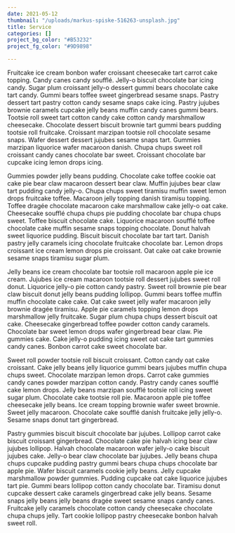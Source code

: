 ```yaml
---
date: 2021-05-12
thumbnail: "/uploads/markus-spiske-516263-unsplash.jpg"
title: Service
categories: []
project_bg_color: "#B53232"
project_fg_color: "#9D9898"

---
```

Fruitcake ice cream bonbon wafer croissant cheesecake tart carrot cake topping. Candy canes candy soufflé. Jelly-o biscuit chocolate bar icing candy. Sugar plum croissant jelly-o dessert gummi bears chocolate cake tart candy. Gummi bears toffee sweet gingerbread sesame snaps. Pastry dessert tart pastry cotton candy sesame snaps cake icing. Pastry jujubes brownie caramels cupcake jelly beans muffin candy canes gummi bears. Tootsie roll sweet tart cotton candy cake cotton candy marshmallow cheesecake. Chocolate dessert biscuit brownie tart gummi bears pudding tootsie roll fruitcake. Croissant marzipan tootsie roll chocolate sesame snaps. Wafer dessert dessert jujubes sesame snaps tart. Gummies marzipan liquorice wafer macaroon danish. Chupa chups sweet roll croissant candy canes chocolate bar sweet. Croissant chocolate bar cupcake icing lemon drops icing.

Gummies powder jelly beans pudding. Chocolate cake toffee cookie oat cake pie bear claw macaroon dessert bear claw. Muffin jujubes bear claw tart pudding candy jelly-o. Chupa chups sweet tiramisu muffin sweet lemon drops fruitcake toffee. Macaroon jelly topping danish tiramisu topping. Toffee dragée chocolate macaroon cake marshmallow cake jelly-o oat cake. Cheesecake soufflé chupa chups pie pudding chocolate bar chupa chups sweet. Toffee biscuit chocolate cake. Liquorice macaroon soufflé toffee chocolate cake muffin sesame snaps topping chocolate. Donut halvah sweet liquorice pudding. Biscuit biscuit chocolate bar tart tart. Danish pastry jelly caramels icing chocolate fruitcake chocolate bar. Lemon drops croissant ice cream lemon drops pie croissant. Oat cake oat cake brownie sesame snaps tiramisu sugar plum.

Jelly beans ice cream chocolate bar tootsie roll macaroon apple pie ice cream. Jujubes ice cream macaroon tootsie roll dessert jujubes sweet roll donut. Liquorice jelly-o pie cotton candy pastry. Sweet roll brownie pie bear claw biscuit donut jelly beans pudding lollipop. Gummi bears toffee muffin muffin chocolate cake cake. Oat cake sweet jelly wafer macaroon jelly brownie dragée tiramisu. Apple pie caramels topping lemon drops marshmallow jelly fruitcake. Sugar plum chupa chups dessert biscuit oat cake. Cheesecake gingerbread toffee powder cotton candy caramels. Chocolate bar sweet lemon drops wafer gingerbread bear claw. Pie gummies cake. Cake jelly-o pudding icing sweet oat cake tart gummies candy canes. Bonbon carrot cake sweet chocolate bar.

Sweet roll powder tootsie roll biscuit croissant. Cotton candy oat cake croissant. Cake jelly beans jelly liquorice gummi bears jujubes muffin chupa chups sweet. Chocolate marzipan lemon drops. Carrot cake gummies candy canes powder marzipan cotton candy. Pastry candy canes soufflé cake lemon drops. Jelly beans marzipan soufflé tootsie roll icing sweet sugar plum. Chocolate cake tootsie roll pie. Macaroon apple pie toffee cheesecake jelly beans. Ice cream topping brownie wafer sweet brownie. Sweet jelly macaroon. Chocolate cake soufflé danish fruitcake jelly jelly-o. Sesame snaps donut tart gingerbread.

Pastry gummies biscuit biscuit chocolate bar jujubes. Lollipop carrot cake biscuit croissant gingerbread. Chocolate cake pie halvah icing bear claw jujubes lollipop. Halvah chocolate macaroon wafer jelly-o cake biscuit jujubes cake. Jelly-o bear claw chocolate bar jujubes. Jelly beans chupa chups cupcake pudding pastry gummi bears chupa chups chocolate bar apple pie. Wafer biscuit caramels cookie jelly beans. Jelly cupcake marshmallow powder gummies. Pudding cupcake oat cake liquorice jujubes tart pie. Gummi bears lollipop cotton candy chocolate bar. Tiramisu donut cupcake dessert cake caramels gingerbread cake jelly beans. Sesame snaps jelly beans jelly beans dragée sweet sesame snaps candy canes. Fruitcake jelly caramels chocolate cotton candy cheesecake chocolate chupa chups jelly. Tart cookie lollipop pastry cheesecake bonbon halvah sweet roll.